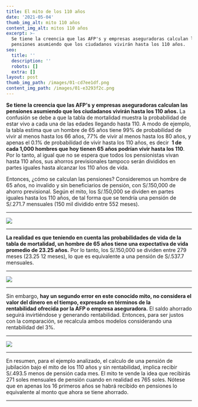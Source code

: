 ```yaml
---
title: El mito de los 110 años
date: '2021-05-04'
thumb_img_alt: mito 110 años
content_img_alt: mitos 110 años
excerpt: >-
  Se tiene la creencia que las AFP's y empresas aseguradoras calculan las  
  pensiones asumiendo que los ciudadanos vivirán hasta los 110 años.
seo:
  title: ''
  description: ''
  robots: []
  extra: []
layout: post
thumb_img_path: /images/01-cd7ee1df.png
content_img_path: /images/01-e3293f2c.png
---
```

**Se tiene la creencia que las AFP's y empresas aseguradoras calculan las pensiones asumiendo que los ciudadanos vivirán hasta los 110 años.** La confusión se debe a que la tabla de mortalidad muestra la probabilidad de estar vivo a cada una de las edades llegando hasta 110. A modo de ejemplo, la tabla estima que un hombre de 65 años tiene 99% de probabilidad de vivir al menos hasta los 66 años, 77% de vivir al menos hasta los 80 años, y apenas el 0.1% de probabilidad de vivir hasta los 110 años, es decir  **1 de cada 1,000 hombres que hoy tienen 65 años podrían vivir hasta los 110**. Por lo tanto, al igual que no se espera que todos los pensionistas vivan hasta 110 años, sus ahorros previsionales tampoco serán divididos en partes iguales hasta alcanzar los 110 años de vida.



Entonces, ¿cómo se calculan las pensiones? Consideremos un hombre de 65 años, no invalido y sin beneficiarios de pensión, con S/.150,000 de ahorro previsional. Según el mito, los S/.150,000 se dividen en partes iguales hasta los 110 años, de tal forma que se tendría una pensión de S/.271.7 mensuales (150 mil dividido entre 552 meses).

***

![](/images/02-1bf6566a.png)

***

**La realidad es que teniendo en cuenta las probabilidades de vida de la tabla de mortalidad, un hombre de 65 años tiene una expectativa de vida promedio de 23.25** **años.** Por lo tanto, los S/.150,000 se dividen entre 279 meses (23.25 12 meses), lo que es equivalente a una pensión de S/.537.7 mensuales.

***

![](/images/03-b0099f94.png)

***

Sin embargo, **hay un segundo error en este conocido mito, no considera el valor del dinero en el tiempo, expresado en términos de la rentabilidad** **ofrecida por la AFP o empresa aseguradora.** El saldo ahorrado seguirá invirtiéndose y generando rentabilidad. Entonces, para ser justos con la comparación, se recalcula ambos modelos considerando una rentabilidad del 3%.

***

![](/images/04-3ea32395.png)

***

En resumen, para el ejemplo analizado, el calculo de una pensión de jubilación bajo el mito de los 110 años y sin rentabilidad, implica recibir S/.493.5 menos de pensión cada mes. El mito te vende la idea que recibirás 271 soles mensuales de pensión cuando en realidad es 765 soles. Nótese que en apenas los 16 primeros años se habrá recibido en pensiones lo equivalente al monto que ahora se tiene ahorrado.

*** 
